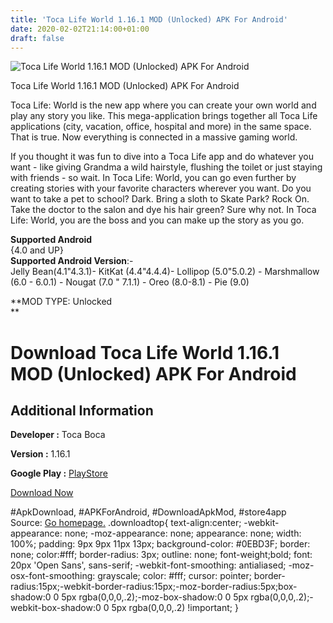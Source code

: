 ```yaml
---
title: 'Toca Life World 1.16.1 MOD (Unlocked) APK For Android'
date: 2020-02-02T21:14:00+01:00
draft: false
---
```


![Toca Life World 1.16.1 MOD (Unlocked) APK For Android](https://i0.wp.com/apkhome.net/wp-content/uploads/2020/02/Toca-Life-World-1.16.1-MOD-Unlocked.png "Toca Life World 1.16.1 MOD (Unlocked) APK For Android")

  

Toca Life World 1.16.1 MOD (Unlocked) APK For Android

Toca Life: World is the new app where you can create your own world and play any story you like. This mega-application brings together all Toca Life applications (city, vacation, office, hospital and more) in the same space. That is true. Now everything is connected in a massive gaming world.

If you thought it was fun to dive into a Toca Life app and do whatever you want - like giving Grandma a wild hairstyle, flushing the toilet or just staying with friends - so wait. In Toca Life: World, you can go even further by creating stories with your favorite characters wherever you want. Do you want to take a pet to school? Dark. Bring a sloth to Skate Park? Rock On. Take the doctor to the salon and dye his hair green? Sure why not. In Toca Life: World, you are the boss and you can make up the story as you go.

**Supported Android**  
{4.0 and UP}  
**Supported Android Version**:-  
Jelly Bean(4.1"4.3.1)- KitKat (4.4"4.4.4)- Lollipop (5.0"5.0.2) - Marshmallow (6.0 - 6.0.1) - Nougat (7.0 " 7.1.1) - Oreo (8.0-8.1) - Pie (9.0)

**MOD TYPE: Unlocked  
**

Download Toca Life World 1.16.1 MOD (Unlocked) APK For Android
==============================================================

Additional Information
----------------------

**Developer :** Toca Boca

**Version :** 1.16.1

**Google Play :** [PlayStore](https://play.google.com/store/apps/details?id=com.tocaboca.tocalifeworld)

  

[Download Now](https://store4app.co/post/toca-life-world-1-16-1-mod-unlocked-apk-for-android_1580674345)

  
#ApkDownload, #APKForAndroid, #DownloadApkMod, #store4app  
Source: [Go homepage.](https://store4app.co/post/toca-life-world-1-16-1-mod-unlocked-apk-for-android_1580674345) .downloadtop{ text-align:center; -webkit-appearance: none; -moz-appearance: none; appearance: none; width: 100%; padding: 9px 9px 11px 13px; background-color: #0EBD3F; border: none; color:#fff; border-radius: 3px; outline: none; font-weight;bold; font: 20px 'Open Sans', sans-serif; -webkit-font-smoothing: antialiased; -moz-osx-font-smoothing: grayscale; color: #fff; cursor: pointer; border-radius:15px;-webkit-border-radius:15px;-moz-border-radius:5px;box-shadow:0 0 5px rgba(0,0,0,.2);-moz-box-shadow:0 0 5px rgba(0,0,0,.2);-webkit-box-shadow:0 0 5px rgba(0,0,0,.2) !important; }